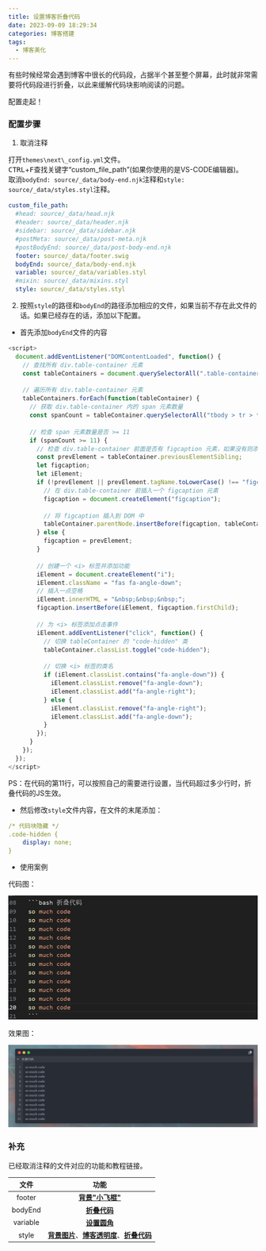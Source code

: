 ```yaml
---
title: 设置博客折叠代码
date: 2023-09-09 18:29:34
categories: 博客搭建
tags:
  - 博客美化
---
```


有些时候经常会遇到博客中很长的代码段，占据半个甚至整个屏幕，此时就非常需要将代码段进行折叠，以此来缓解代码块影响阅读的问题。

配置走起！

<!-- more -->

### 配置步骤

1. 取消注释

打开`themes\next\_config.yml`文件。   
<kbd>CTRL</kbd>+<kbd>F</kbd>查找关键字“custom_file_path”(如果你使用的是VS-CODE编辑器)。   
取消`bodyEnd: source/_data/body-end.njk`注释和`style: source/_data/styles.styl`注释。

```yml 折叠代码
custom_file_path:
  #head: source/_data/head.njk
  #header: source/_data/header.njk
  #sidebar: source/_data/sidebar.njk
  #postMeta: source/_data/post-meta.njk
  #postBodyEnd: source/_data/post-body-end.njk
  footer: source/_data/footer.swig
  bodyEnd: source/_data/body-end.njk
  variable: source/_data/variables.styl
  #mixin: source/_data/mixins.styl
  style: source/_data/styles.styl
```

2. 按照`style`的路径和`bodyEnd`的路径添加相应的文件，如果当前不存在此文件的话。如果已经存在的话，添加以下配置。

* 首先添加`bodyEnd`文件的内容

```js 折叠代码
<script>
  document.addEventListener("DOMContentLoaded", function() {
    // 查找所有 div.table-container 元素
    const tableContainers = document.querySelectorAll(".table-container");

    // 遍历所有 div.table-container 元素
    tableContainers.forEach(function(tableContainer) {
      // 获取 div.table-container 内的 span 元素数量
      const spanCount = tableContainer.querySelectorAll("tbody > tr > td.code > pre > span").length;

      // 检查 span 元素数量是否 >= 11
      if (spanCount >= 11) {
        // 检查 div.table-container 前面是否有 figcaption 元素，如果没有则添加一个
        const prevElement = tableContainer.previousElementSibling;
        let figcaption;
        let iElement;
        if (!prevElement || prevElement.tagName.toLowerCase() !== "figcaption") {
          // 在 div.table-container 前插入一个 figcaption 元素
          figcaption = document.createElement("figcaption");

          // 将 figcaption 插入到 DOM 中
          tableContainer.parentNode.insertBefore(figcaption, tableContainer);
        } else {
          figcaption = prevElement;
        }

        // 创建一个 <i> 标签并添加功能
        iElement = document.createElement("i");
        iElement.className = "fas fa-angle-down";
        // 插入一点空格
        iElement.innerHTML = "&nbsp;&nbsp;&nbsp;";
        figcaption.insertBefore(iElement, figcaption.firstChild);

        // 为 <i> 标签添加点击事件
        iElement.addEventListener("click", function() {
          // 切换 tableContainer 的 "code-hidden" 类
          tableContainer.classList.toggle("code-hidden");

          // 切换 <i> 标签的类名
          if (iElement.classList.contains("fa-angle-down")) {
            iElement.classList.remove("fa-angle-down");
            iElement.classList.add("fa-angle-right");
          } else {
            iElement.classList.remove("fa-angle-right");
            iElement.classList.add("fa-angle-down");
          }
        });
      }
    });
  });
</script>
```

PS：在代码的第11行，可以按照自己的需要进行设置，当代码超过多少行时，折叠代码的JS生效。

* 然后修改`style`文件内容，在文件的末尾添加：

```yml
/* 代码块隐藏 */
.code-hidden {
    display: none;
}
```

* 使用案例

代码图：

![折叠代码代码图](./blog-FoldCode/1.png)

效果图：

![折叠代码代码图](./blog-FoldCode/2.png)

### 补充

已经取消注释的文件对应的功能和教程链接。

|文件|功能|
|:---:|:---:|
|footer|**[背景"小飞棍"](https://nustarain.gitee.io/2023/07/17/FlyLine/)**|
|bodyEnd|**[折叠代码](https://nustarain.gitee.io/2023/09/09/blog-FoldCode/)**|
|variable|**[设置圆角](https://nustarain.gitee.io/2023/09/09/blog-fillet/)**|
|style|**[背景图片](https://nustarain.gitee.io/2023/07/17/BGPic/)**、**[博客透明度](https://nustarain.gitee.io/2023/09/09/blog-transparency/)**、**[折叠代码](https://nustarain.gitee.io/2023/09/09/blog-FoldCode/)**|